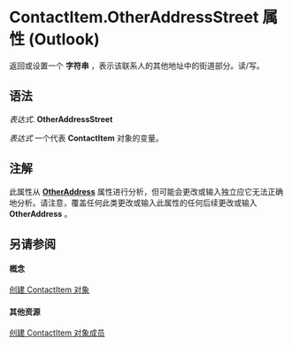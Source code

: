 
# ContactItem.OtherAddressStreet 属性 (Outlook)

返回或设置一个 **字符串** ，表示该联系人的其他地址中的街道部分。读/写。


## 语法

 _表达式_. **OtherAddressStreet**

 _表达式_ 一个代表 **ContactItem** 对象的变量。


## 注解

此属性从 **[OtherAddress](16bc351b-9522-4cf9-2838-74e644fec828.md)** 属性进行分析，但可能会更改或输入独立应它无法正确地分析。请注意，覆盖任何此类更改或输入此属性的任何后续更改或输入 **OtherAddress** 。


## 另请参阅


#### 概念


[创建 ContactItem 对象](8e32093c-a678-f1fd-3f35-c2d8994d166f.md)
#### 其他资源


[创建 ContactItem 对象成员](a8b13369-4c87-02aa-e62a-1f3067e559fa.md)